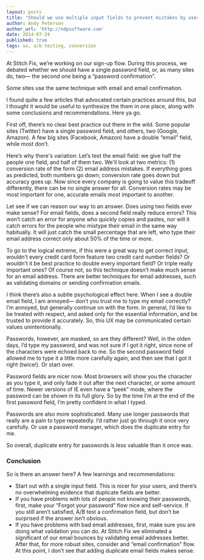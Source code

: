```yaml
---
layout: posts
title: "Should we use multiple input fields to prevent mistakes by users?"
author: Andy Peterson
author_url: 'http://ndpsoftware.com'
date: 2014-07-24
published: true
tags: ux, a/b testing, conversion
---
```

At Stitch Fix, we’re working on our sign-up flow. During this process, we debated whether we should have a single password field, or, as many sites do, two— the second one being a “password confirmation”.

Some sites use the same technique with email and email confirmation.

I found quite a few articles that advocated certain practices around this, but I thought it would be useful to synthesize the them in one place, along with some conclusions and recommendations. Here ya go.

First off, there’s no clear best practice out there in the wild. Some popular sites (Twitter) have a single password field, and others, two (Google, Amazon). A few big sites (Facebook, Amazon) have a double “email” field, while most don’t. 

Here’s why there's variation: Let’s test the email field: we give half the people one field, and half of them two. We'll look at two metrics: (1) conversion rate of the form (2) email address mistakes. If everything goes as predicted, both numbers go down; conversion rate goes down but accuracy goes up. Now since every company is going to value this tradeoff differently, there can be no single answer for all. Conversion rates may be most important for one, accurate emails most important to another.  

Let see if we can reason our way to an answer. Does using two fields ever make sense? For email fields, does a second field really reduce errors? This won’t catch an error for anyone who quickly copies and pastes, nor will it catch errors for the people who mistype their email in the same way habitually. It will just catch the small percentage that are left, who type their email address correct only about 50% of the time or more. 

To go to the logical extreme, if this were a great way to get correct input, wouldn’t every credit card form feature two credit card number fields? Or wouldn’t it be best practice to double every important field? Or triple really important ones? Of course not, so this technique doesn’t make much sense for an email address. There are better techniques for email addresses, such as validating domains or sending confirmation emails.

I think there’s also a subtle psychological effect here. When I see a double email field, I am annoyed— don’t you trust me to type my email correctly? I’m annoyed, but generally continue on with the form. In general, I’d like to be treated with respect, and asked only for the essential information, and be trusted to provide it accurately. So, this UX may be communicated certain values unintentionally.

Passwords, however, are masked, so are they different? Well, in the olden days, I’d type my password, and was not sure if I got it right, since none of the characters were echoed back to me. So the second password field allowed me to type it a little more carefully again, and then see that I got it right (twice!). Or start over. 

Password fields are nicer now. Most browsers will show you the character as you type it, and only fade it out after the next character, or some amount of time. Newer versions of IE even have a “peek” mode, where the password can be shown in its full glory. So by the time I’m at the end of the first password field, I’m pretty confident in what I typed.

Passwords are also more sophisticated. Many use longer passwords that really are a pain to type repeatedly. I’d rather just go through it once very carefully. Or use a password manager, which does the duplicate entry for me.

So overall, duplicate entry for passwords is less valuable than it once was.

### Conclusion
So is there an answer here? A few learnings and recommendations:

  * Start out with a single input field. This is nicer for your users, and there’s no overwhelming evidence that duplicate fields are better.
  * If you have problems with lots of people not knowing their passwords, first, make your “Forgot your password” flow nice and self-service. If you still aren’t satisfied, A/B test a confirmation field, but don’t be surprised if the answer isn’t obvious.
  * If you have problems with bad email addresses, first, make sure you are doing what validation you can do. At Stitch Fix we eliminated a significant of our email bounces by validating email addresses better. After that, for more robust sites, consider and “email confirmation” flow. At this point, I don’t see that adding duplicate email fields makes sense.
